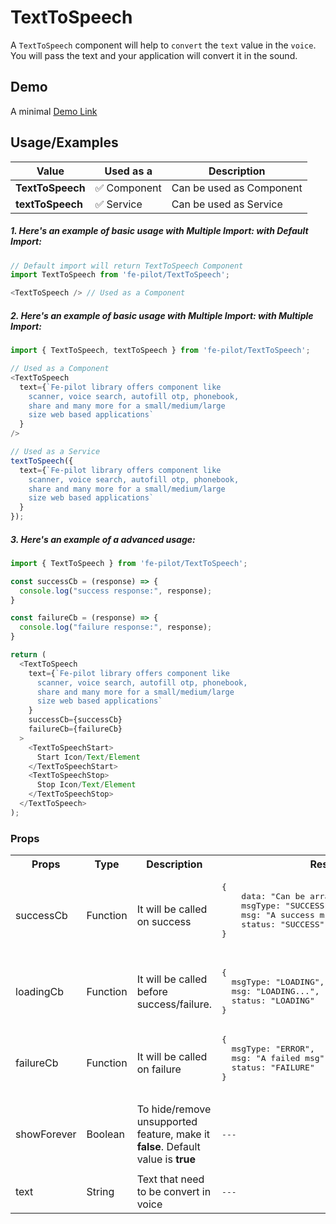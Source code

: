 # TextToSpeech

A ```TextToSpeech``` component will help to ```convert``` the ```text``` value in the ```voice```. You will pass the text and your application will convert it in the sound.


## Demo

A minimal [Demo Link](https://6jpxdq.csb.app/?component=TextToSpeech)


## Usage/Examples

| Value |  Used as a  | Description|
|--------- | -------- |-----------------|
| <b>TextToSpeech</b> | :white_check_mark: Component | Can be used as Component |
| <b>textToSpeech<b> | :white_check_mark: Service | Can be used as Service |

##### 1. Here's an example of basic usage with Multiple Import: with Default Import:
```javascript
// Default import will return TextToSpeech Component
import TextToSpeech from 'fe-pilot/TextToSpeech';

<TextToSpeech /> // Used as a Component

```

##### 2. Here's an example of basic usage with Multiple Import: with Multiple Import:
```javascript
import { TextToSpeech, textToSpeech } from 'fe-pilot/TextToSpeech';

// Used as a Component
<TextToSpeech
  text={`Fe-pilot library offers component like
    scanner, voice search, autofill otp, phonebook,
    share and many more for a small/medium/large
    size web based applications`
  }
/>

// Used as a Service
textToSpeech({
  text={`Fe-pilot library offers component like
    scanner, voice search, autofill otp, phonebook,
    share and many more for a small/medium/large
    size web based applications`
  }
});
```

##### 3. Here's an example of a advanced usage:

```javascript
import { TextToSpeech } from 'fe-pilot/TextToSpeech';

const successCb = (response) => {
  console.log("success response:", response);
}

const failureCb = (response) => {
  console.log("failure response:", response);
}

return (
  <TextToSpeech
    text={`Fe-pilot library offers component like
      scanner, voice search, autofill otp, phonebook,
      share and many more for a small/medium/large
      size web based applications`
    }
    successCb={successCb}
    failureCb={failureCb}
  >
    <TextToSpeechStart>
      Start Icon/Text/Element
    </TextToSpeechStart>
    <TextToSpeechStop>
      Stop Icon/Text/Element
    </TextToSpeechStop>
  </TextToSpeech>
);

```

### Props

<table>
  <tr>
    <th>
      Props
    </th>
    <th>
      Type
    </th>
    <th>
      Description
    </th>
    <th>
      Response
    </th>
  </tr>
  <tr>
    <td>
        successCb
    </td>
    <td>Function</td>
    <td> It will be called on success</td>
    <td>
      <pre>
{
    data: "Can be array/object/string/number",
    msgType: "SUCCESSFUL",
    msg: "A success msg",
    status: "SUCCESS"
}
      </pre>
    </td>
  </tr>
  <tr>
    <td>
        loadingCb
    </td>
    <td>Function</td>
    <td>
      It will be called before success/failure.
    </td>
    <td>
      <pre>
{
  msgType: "LOADING",
  msg: "LOADING...",
  status: "LOADING"
}
</pre>
    </td>
  </tr>
  <tr>
    <td>
        failureCb
    </td>
    <td>Function</td>
    <td>
      It will be called on failure
    </td>
    <td>
       <pre>
{
  msgType: "ERROR",
  msg: "A failed msg",
  status: "FAILURE"
}
       </pre>
    </td>
  </tr>
   <tr>
    <td>
        showForever
    </td>
     <td>Boolean</td>
    <td>To hide/remove unsupported feature, make it <b>false</b>. Default value is <b>true</b></td>
    <td> <pre>---</pre> </td>
  </tr>
  <tr>
    <td></td>
    <td></td>
    <td></td>
    <td></td>
  </tr>
  <tr>
    <td>text</td>
    <td>String</td>
    <td>Text that need to be convert in voice</td>
    <td> <pre>---</pre> </td>
  </tr>
</table>


